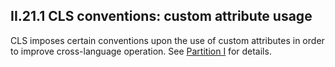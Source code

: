 ## II.21.1 CLS conventions: custom attribute usage

CLS imposes certain conventions upon the use of custom attributes in order to improve cross-language operation. See [Partition I](i.10-name-and-type-rules-for-the-common-language-specification.md) for details.
